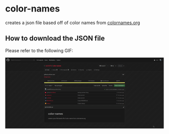# color-names

creates a json file based off of color names from [colornames.org](//colornames.org)

## How to download the JSON file

Please refer to the following GIF:

![How to download colornames.json](download.gif)

